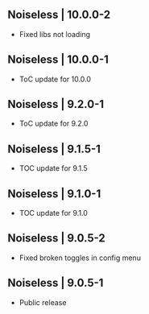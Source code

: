 Noiseless | 10.0.0-2
--------------------
- Fixed libs not loading

Noiseless | 10.0.0-1
--------------------
- ToC update for 10.0.0

Noiseless | 9.2.0-1
-------------------
- ToC update for 9.2.0

Noiseless | 9.1.5-1
-------------------
- TOC update for 9.1.5

Noiseless | 9.1.0-1
-------------------
- TOC update for 9.1.0

Noiseless | 9.0.5-2
-------------------
- Fixed broken toggles in config menu

Noiseless | 9.0.5-1
-------------------
- Public release